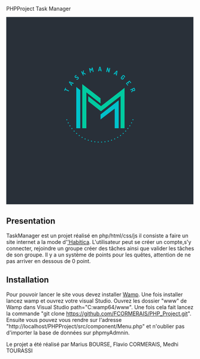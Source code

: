 PHPProject Task Manager


![Alt text](/assets/logo.png?raw=true "Title")

Presentation
--
TaskManager est un projet réalisé en php/html/css/js il consiste a faire un site internet a la mode d'['Habitica](https://habitica.com/static/home). L'utilisateur peut se créer un compte,s'y connecter, rejoindre un groupe créer des tâches ainsi que valider les tâches de son groupe. Il y a un système de points pour les quêtes, attention de ne pas arriver en dessous de 0 point. 

Installation
--
Pour pouvoir lancer le site vous devez installer [Wamp](https://www.wampserver.com/en/download-wampserver-64bits/). Une fois installer lancez wamp et ouvrez votre visual Studio. Ouvrez les dossier "www" de Wamp dans Visual Studio path="C:wamp64/www". Une fois cela fait lancez la commande "git clone https://github.com/FCORMERAIS/PHP_Project.git". Ensuite vous pouvez vous rendre sur l'adresse "http://localhost/PHPProject/src/component/Menu.php" et n'oublier pas d'importer la base de données sur phpmyAdmnin.


Le projet a été réalisé par Marius BOURSE, Flavio CORMERAIS, Medhi TOURASSI
